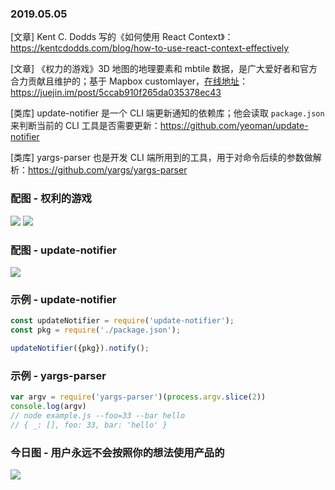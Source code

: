 ### 2019.05.05

[文章] Kent C. Dodds 写的《如何使用 React Context》：<https://kentcdodds.com/blog/how-to-use-react-context-effectively>

[文章] 《权力的游戏》3D 地图的地理要素和 mbtile 数据，是广大爱好者和官方合力贡献且维护的；基于 Mapbox customlayer，[在线地址](https://alex2wong.github.io/Game-of-Throne-Map/index.html#5.05/3.95/19.08)：<https://juejin.im/post/5ccab910f265da035378ec43>

[类库] update-notifier 是一个 CLI 端更新通知的依赖库；他会读取 `package.json` 来判断当前的 CLI 工具是否需要更新：<https://github.com/yeoman/update-notifier>

[类库] yargs-parser 也是开发 CLI 端所用到的工具，用于对命令后续的参数做解析：<https://github.com/yargs/yargs-parser>

### 配图 - 权利的游戏
![](https://user-gold-cdn.xitu.io/2019/5/4/16a81121094517cc?imageView2/0/w/1280/h/960/format/webp/ignore-error/1)
![](https://user-gold-cdn.xitu.io/2019/5/2/16a77e2de2eb01e9?imageView2/0/w/1280/h/960/format/webp/ignore-error/1)

### 配图 - update-notifier
![](https://github.com/yeoman/update-notifier/raw/master/screenshot.png)

### 示例 - update-notifier
```js
const updateNotifier = require('update-notifier');
const pkg = require('./package.json');

updateNotifier({pkg}).notify();
```

### 示例 - yargs-parser
```js
var argv = require('yargs-parser')(process.argv.slice(2))
console.log(argv)
// node example.js --foo=33 --bar hello
// { _: [], foo: 33, bar: 'hello' }
```

### 今日图 - 用户永远不会按照你的想法使用产品的
![](https://user-gold-cdn.xitu.io/2019/5/5/16a85f2fef410924?imageView2/2/w/800/q/100)
